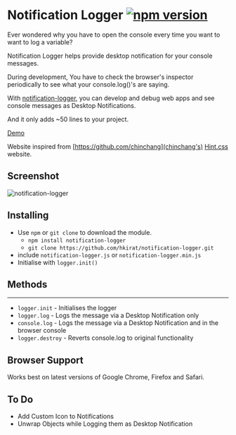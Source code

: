 # Notification Logger [![npm version](https://badge.fury.io/js/notification-logger.svg)](https://badge.fury.io/js/notification-logger)

Ever wondered why you have to open the console every time you want to want to log a variable?

Notification Logger helps provide desktop notification for your console messages.

During development, You have to check the browser's inspector periodically to see what your console.log()'s are saying.

With [notification-logger](https://hkirat.github.io/notification-logger/), you can develop and debug web apps and see console messages as Desktop Notifications.

And it only adds ~50 lines to your project.


[Demo](https://hkirat.github.io/notification-logger/)

Website inspired from [https://github.com/chinchang](chinchang's) [Hint.css](https://kushagragour.in/lab/hint/) website.

## Screenshot

![notification-logger](./images/image.png)

## Installing
 - Use `npm` or `git clone` to download the module.
   - `npm install notification-logger`
   - `git clone https://github.com/hkirat/notification-logger.git`
 - include `notification-logger.js` or `notification-logger.min.js`
 - Initialise with `logger.init()`

## Methods
-----
* `logger.init` - Initialises the logger
* `logger.log` - Logs the message via a Desktop Notification only
* `console.log` - Logs the message via a Desktop Notification and in the browser console
* `logger.destroy` - Reverts console.log to original functionality

## Browser Support

Works best on latest versions of Google Chrome, Firefox and Safari.

## To Do
 - Add Custom Icon to Notifications
 - Unwrap Objects while Logging them as Desktop Notification
